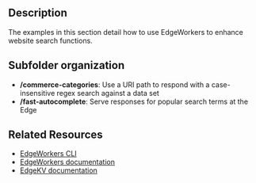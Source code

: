 ## Description
The examples in this section detail how to use EdgeWorkers to enhance website search functions.

## Subfolder organization
* **/commerce-categories**: Use a URI path to respond with a case-insensitive regex search against a data set
* **/fast-autocomplete**: Serve responses for popular search terms at the Edge


## Related Resources
- [EdgeWorkers CLI](https://developer.akamai.com/cli/packages/edgeworkers.html)
- [EdgeWorkers documentation](https://techdocs.akamai.com/edgeworkers/docs)
- [EdgeKV documentation](https://techdocs.akamai.com/edgekv/docs)
